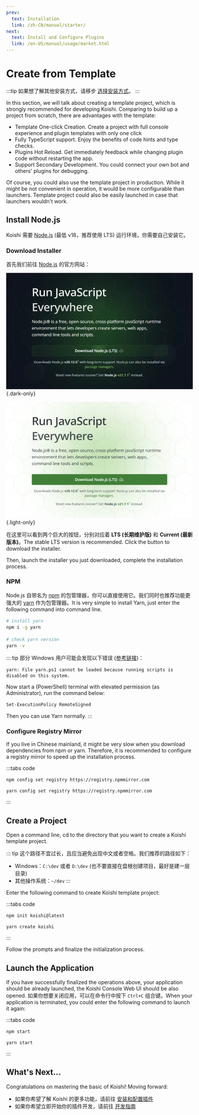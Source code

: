 ```yaml
---
prev:
  text: Installation
  link: /zh-CN/manual/starter/
next:
  text: Install and Configure Plugins
  link: /en-US/manual/usage/market.html
---
```


# Create from Template

:::tip
如果想了解其他安装方式，请移步 [选择安装方式](./index.md)。
:::

In this section, we will talk about creating a template project, which is strongly recommended for developing Koishi. Comparing to build up a project from scratch, there are advantages with the template:

- Template One-click Creation. Create a project with full console experience and plugin templates with only one click
- Fully TypeScript support. Enjoy the benefits of code hints and type checks.
- Plugins Hot Reload. Get immediately feedback while changing plugin code without restarting the app.
- Support Secondary Development. You could connect your own bot and others' plugins for debugging.

Of course, you could also use the template project in production. While it might be not convenient in operation, it would be more configurable than launchers. Template project could also be easily launched in case that launchers wouldn't work.

## Install Node.js

Koishi 需要 [Node.js](https://nodejs.org/) (最低 v18，推荐使用 LTS) 运行环境，你需要自己安装它。

### Download Installer

首先我们前往 [Node.js](https://nodejs.org/) 的官方网站：

![home](/manual/nodejs/home-dark.webp) {.dark-only}

![home](/manual/nodejs/home-light.webp) {.light-only}

在这里可以看到两个巨大的按钮，分别对应着 **LTS (长期维护版)** 和 **Current (最新版本)**。The stable LTS version is recommended. Click the button to download the installer.

Then, launch the installer you just downloaded, complete the installation process.

### NPM

Node.js 自带名为 [npm](https://www.npmjs.com/) 的包管理器，你可以直接使用它。我们同时也推荐功能更强大的 [yarn](https://classic.yarnpkg.com/) 作为包管理器。It is very simple to install Yarn, just enter the following command into command line.

```sh
# install yarn
npm i -g yarn

# check yarn version
yarn -v
```

::: tip
部分 Windows 用户可能会发现以下错误 ([参考链接](https://learn.microsoft.com/zh-cn/powershell/module/microsoft.powershell.core/about/about_execution_policies))：

```text
yarn: File yarn.ps1 cannot be loaded because running scripts is disabled on this system.
```

Now start a (PowerShell) terminal with elevated permission (as Administrator), run the command below:

```sh
Set-ExecutionPolicy RemoteSigned
```

Then you can use Yarn normally.
:::

### Configure Registry Mirror

If you live in Chinese mainland, it might be very slow when you download dependencies from npm or yarn. Therefore, it is recommended to configure a registry mirror to speed up the installation process.

:::tabs code

```npm
npm config set registry https://registry.npmmirror.com
```

```yarn
yarn config set registry https://registry.npmmirror.com
```

:::

## Create a Project

Open a command line, cd to the directory that you want to create a Koishi template project.

::: tip
这个路径不宜过长，且应当避免出现中文或者空格。我们推荐的路径如下：

- Windows：`C:\dev` 或者 `D:\dev` (也不要直接在盘根创建项目，最好是建一层目录)
- 其他操作系统：`~/dev`
  :::

Enter the following command to create Koishi template project:

:::tabs code

```npm
npm init koishi@latest
```

```yarn
yarn create koishi
```

:::

Follow the prompts and finalize the initialization process.

## Launch the Application

If you have successfully finalized the operations above, your application should be already launched, the Koishi Console Web UI should be also opened. 如果你想要关闭应用，可以在命令行中按下 `Ctrl+C` 组合键。When your application is terminated, you could enter the following command to launch it again:

:::tabs code

```npm
npm start
```

```yarn
yarn start
```

:::

## What's Next...

Congratulations on mastering the basic of Koishi! Moving forward:

- 如果你希望了解 Koishi 的更多功能，请前往 [安装和配置插件](../usage/market.md)
- 如果你希望立即开始你的插件开发，请前往 [开发指南](../../guide/index.md)
